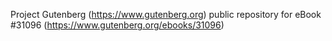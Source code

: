 Project Gutenberg (https://www.gutenberg.org) public repository for eBook #31096 (https://www.gutenberg.org/ebooks/31096)
